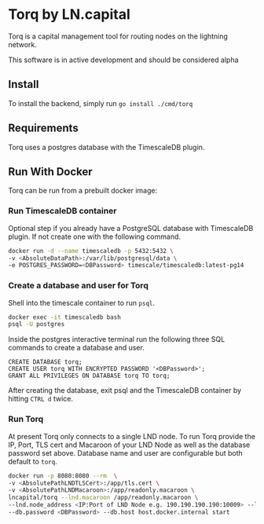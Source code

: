# Torq by LN.capital

Torq is a capital management tool for routing nodes on the lightning network.

This software is in active development and should be considered alpha 

## Install

To install the backend, simply run `go install ./cmd/torq`

## Requirements

Torq uses a postgres database with the TimescaleDB plugin.

## Run With Docker

Torq can be run from a prebuilt docker image:

### Run TimescaleDB container

Optional step if you already have a PostgreSQL database with TimescaleDB plugin. If not create one with the following command.

``` sh
docker run -d --name timescaledb -p 5432:5432 \
-v <AbsoluteDataPath>:/var/lib/postgresql/data \
-e POSTGRES_PASSWORD=<DBPassword> timescale/timescaledb:latest-pg14
```

### Create a database and user for Torq

Shell into the timescale container to run `psql`.

``` sh
docker exec -it timescaledb bash
psql -U postgres
```

Inside the postgres interactive terminal run the following three SQL commands to create a database and user.

```postgresql
CREATE DATABASE torq;
CREATE USER torq WITH ENCRYPTED PASSWORD '<DBPassword>';
GRANT ALL PRIVILEGES ON DATABASE torq TO torq;
```

After creating the database, exit psql and the TimescaleDB container by hitting `CTRL d` twice.

### Run Torq

At present Torq only connects to a single LND node. To run Torq provide the IP, Port, TLS cert and Macaroon of your LND Node as well as the database password set above. Database name and user are configurable but both default to `torq`.

``` sh
docker run -p 8080:8080 --rm  \
-v <AbsolutePathLNDTLSCert>:/app/tls.cert \
-v <AbsolutePathLNDMacaroon>:/app/readonly.macaroon \
lncapital/torq --lnd.macaroon /app/readonly.macaroon \
--lnd.node_address <IP:Port of LND Node e.g. 190.190.190.190:10009> --lnd.tls /app/tls.cert \
--db.password <DBPassword> --db.host host.docker.internal start
```
